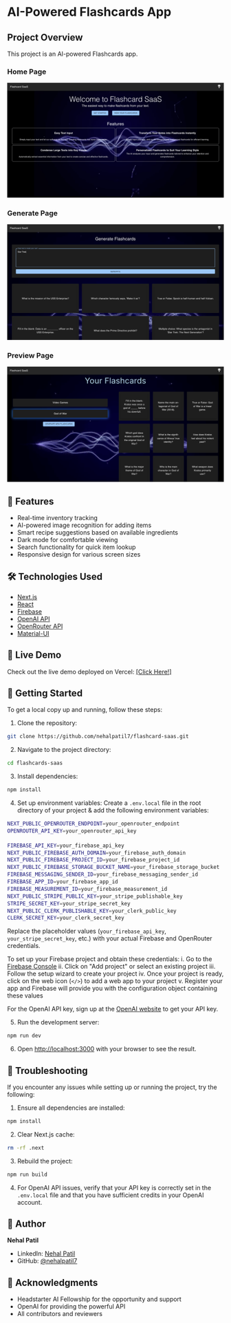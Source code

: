 # AI-Powered Flashcards App

## Project Overview

This project is an AI-powered Flashcards app.

### Home Page
![Dashboard Screenshot](flashcard_saas_homepage.png)
### Generate Page
![Generate page Screenshot](flashcard_saas_generate.png)
### Preview Page
![Preview page Screenshot](flashcard_saas_preview.png)

## 🌟 Features

- Real-time inventory tracking
- AI-powered image recognition for adding items
- Smart recipe suggestions based on available ingredients
- Dark mode for comfortable viewing
- Search functionality for quick item lookup
- Responsive design for various screen sizes

## 🛠️ Technologies Used

- [Next.js](https://nextjs.org/)
- [React](https://reactjs.org/)
- [Firebase](https://firebase.google.com/)
- [OpenAI API](https://openai.com/api/)
- [OpenRouter API](https://openrouter.ai/docs/quick-start)
- [Material-UI](https://material-ui.com/)

## 🚀 Live Demo

Check out the live demo deployed on Vercel: [\[Click Here!\]]()

## 🏁 Getting Started

To get a local copy up and running, follow these steps:

1. Clone the repository:


```bash
git clone https://github.com/nehalpatil7/flashcard-saas.git
```

2. Navigate to the project directory:

```bash
cd flashcards-saas
```

3. Install dependencies:
```bash
npm install
```

4. Set up environment variables:
Create a `.env.local` file in the root directory of your project & add the following environment variables:

```bash
NEXT_PUBLIC_OPENROUTER_ENDPOINT=your_openrouter_endpoint
OPENROUTER_API_KEY=your_openrouter_api_key

FIREBASE_API_KEY=your_firebase_api_key
NEXT_PUBLIC_FIREBASE_AUTH_DOMAIN=your_firebase_auth_domain
NEXT_PUBLIC_FIREBASE_PROJECT_ID=your_firebase_project_id
NEXT_PUBLIC_FIREBASE_STORAGE_BUCKET_NAME=your_firebase_storage_bucket
FIREBASE_MESSAGING_SENDER_ID=your_firebase_messaging_sender_id
FIREBASE_APP_ID=your_firebase_app_id
FIREBASE_MEASUREMENT_ID=your_firebase_measurement_id
NEXT_PUBLIC_STRIPE_PUBLIC_KEY=your_stripe_publishable_key
STRIPE_SECRET_KEY=your_stripe_secret_key
NEXT_PUBLIC_CLERK_PUBLISHABLE_KEY=your_clerk_public_key
CLERK_SECRET_KEY=your_clerk_secret_key
```


Replace the placeholder values (`your_firebase_api_key`, `your_stripe_secret_key`, etc.) with your actual Firebase and OpenRouter credentials.

To set up your Firebase project and obtain these credentials:
i. Go to the [Firebase Console](https://console.firebase.google.com/)
ii. Click on "Add project" or select an existing project
iii. Follow the setup wizard to create your project
iv. Once your project is ready, click on the web icon (`</>`) to add a web app to your project
v. Register your app and Firebase will provide you with the configuration object containing these values

For the OpenAI API key, sign up at the [OpenAI website](https://openai.com/api/) to get your API key.


5. Run the development server:

```bash
npm run dev
```

6. Open [http://localhost:3000](http://localhost:3000) with your browser to see the result.

## 🐛 Troubleshooting

If you encounter any issues while setting up or running the project, try the following:

1. Ensure all dependencies are installed:
```bash
npm install
```

2. Clear Next.js cache:
```bash
rm -rf .next
```

3. Rebuild the project:
```bash
npm run build
```

4. For OpenAI API issues, verify that your API key is correctly set in the `.env.local` file and that you have sufficient credits in your OpenAI account.


## 👤 Author

**Nehal Patil**

- LinkedIn: [Nehal Patil](https://www.linkedin.com/in/nehalpatil7/)
- GitHub: [@nehalpatil7](https://github.com/nehalpatil7)

## 🙏 Acknowledgments

- Headstarter AI Fellowship for the opportunity and support
- OpenAI for providing the powerful API
- All contributors and reviewers
